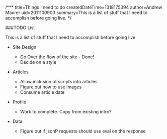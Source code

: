 /***
title=Things I need to do
createdDateTime=1318175394
author=Andrew Maurer
uid=2011100903
summary=This is a list of stuff that I need to accomplish before going live.
*/

###TODO List

This is a list of stuff that I need to accomplish before going live.

- Site Design
	* Go Over the flow of the site - Done!
	* Decide on a style

- Articles
	* Allow inclusion of scripts into articles
	* Figure out how to use images
	* Consume article date

- Profile
	* Work to complete. Copy from existing intro?

- Data
	* Figure out if jsonP requests should use eval on the response
	
